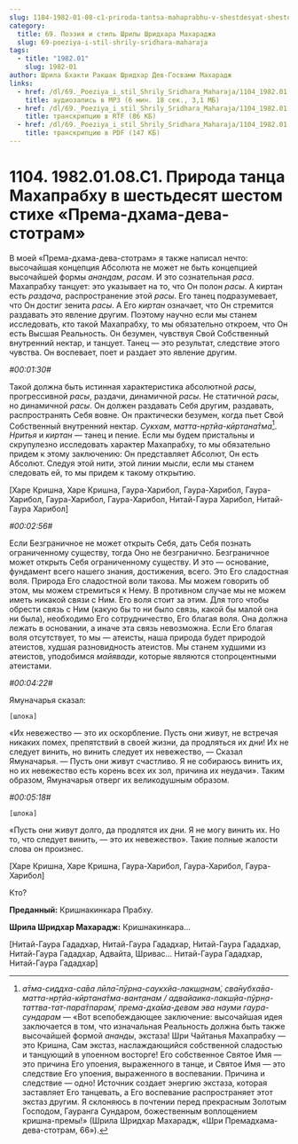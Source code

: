 ```yaml
---
slug: 1104-1982-01-08-c1-priroda-tantsa-mahaprabhu-v-shestdesyat-shestom-stihe-prema-dhama-deva-stotram
category:
  title: 69. Поэзия и стиль Шрилы Шридхара Махараджа
  slug: 69-poeziya-i-stil-shrily-sridhara-maharaja
tags:
  - title: "1982.01"
    slug: 1982-01
author: Шрила Бхакти Ракшак Шридхар Дев-Госвами Махарадж
links:
  - href: /dl/69._Poeziya_i_stil_Shrily_Sridhara_Maharaja/1104_1982.01.08.C1_SridharMj_Priroda_tanca_Mahaprabhu_v_shestdesjat_shestom_stihe_Prema-dhama-deva-stotram.mp3
    title: аудиозапись в MP3 (6 мин. 18 сек., 3,1 МБ)
  - href: /dl/69._Poeziya_i_stil_Shrily_Sridhara_Maharaja/1104_1982.01.08.C1_SridharMj_Priroda_tanca_Mahaprabhu_v_shestdesjat_shestom_stihe_Prema-dhama-deva-stotram.rtf
    title: транскрипцию в RTF (86 КБ)
  - href: /dl/69._Poeziya_i_stil_Shrily_Sridhara_Maharaja/1104_1982.01.08.C1_SridharMj_Priroda_tanca_Mahaprabhu_v_shestdesjat_shestom_stihe_Prema-dhama-deva-stotram.pdf
    title: транскрипцию в PDF (147 КБ)
---
```


# 1104. 1982.01.08.C1. Природа танца Махапрабху в шестьдесят шестом стихе «Према-дхама-дева-стотрам»

В моей «Према-дхама-дева-стотрам» я также написал нечто: высочайшая концепция Абсолюта не может не быть концепцией высочайшей формы *анандам*, *расам*. И это сознательная *раса*. Махапрабху танцует: это указывает на то, что Он полон *расы*. А киртан есть *раздача*, распространение этой *расы*. Его танец подразумевает, что Он достиг зенита *расы*. А Его *киртан* означает, что Он стремится раздавать это явление другим. Поэтому научно если мы станем исследовать, кто такой Махапрабху, то мы обязательно откроем, что Он есть Высшая Реальность. Он безумен, чувствуя Свой Собственный внутренний нектар, и танцует. Танец — это результат, следствие этого чувства. Он воспевает, поет и раздает это явление другим.

*#00:01:30#*

Такой должна быть истинная характеристика абсолютной *расы*, прогрессивной *расы*, раздачи, динамичной *расы*. Не статичной *расы*, но динамичной *расы*. Он должен раздавать Себя другим, раздавать, распространять Себя вовне. Он практически безумен, когда пьет Свой Собственный внутренний нектар. *Сукхам*, *мaтта-нр̣тйа-кӣртана̄тмa*[^_ftn1]. *Нритья* и *киртан* — танец и пение. Если мы будем пристальны и скрупулезно исследовать характер Махапрабху, то мы обязательно придем к этому заключению: Он представляет Абсолют, Он есть Абсолют. Следуя этой нити, этой линии мысли, если мы станем следовать ей, то мы придем к такому открытию.

[Харе Кришна, Харе Кришна, Гаура-Харибол, Гаура-Харибол, Гаура-Харибол, Гаура-Харибол, Гаура-Харибол, Нитай-Гаура Харибол, Нитай-Гаура Харибол]

*#00:02:56#*

Если Безграничное не может открыть Себя, дать Себя познать ограниченному существу, тогда Оно не безгранично. Безграничное может открыть Себя ограниченному существу. И это — основание, фундамент всего нашего знания, достижения, всего. Это Его сладостная воля. Природа Его сладостной воли такова. Мы можем говорить об этом, мы можем стремиться к Нему. В противном случае мы не можем иметь никакой связи с Ним. Его воля стоит за этим. Для того чтобы обрести связь с Ним (какую бы то ни было связь, какой бы малой она ни была), необходимо Его сотрудничество, Его благая воля. Она должна лежать в основании, а иначе эта связь невозможна. Если Его благая воля отсутствует, то мы — атеисты, наша природа будет природой атеистов, худшая разновидность атеистов. Мы станем худшими из атеистов, уподобимся *майявади*, которые являются стопроцентными атеистами.

*#00:04:22#*

Ямуначарья сказал:

    [шлока]

«Их невежество — это их оскорбление. Пусть они живут, не встречая никаких помех, препятствий в своей жизни, да продляться их дни! Их не следует винить, но винить следует их невежество, — Сказал Ямуначарья. — Пусть они живут счастливо. Я не собираюсь винить их, но их невежество есть корень всех их зол, причина их неудачи». Таким образом, Ямуначарья отверг их великодушным образом.

*#00:05:18#*

    [шлока]

«Пусть они живут долго, да продлятся их дни. Я не могу винить их. Но то, что следует винить, — это их невежество». Такие полные жалости слова он произнес.

[Харе Кришна, Харе Кришна, Гаура-Харибол, Гаура-Харибол, Гаура-Харибол]

Кто?

**Преданный:** Кришнакинкара Прабху.

**Шрила Шридхар Махарадж:** Кришнакинкара…

[Нитай-Гаура Гададхар, Нитай-Гаура Гададхар, Нитай-Гаура Гададхар, Нитай-Гаура Гададхар, Адвайта, Шривас… Нитай-Гаура Гададхар, Нитай-Гаура Гададхар]



[^_ftn1]: *а̄тмa-сиддха-са̄вa лӣла̄-пӯрнa-саукхйа-лакш̣анaм̇, сва̄нубха̄вa-мaтта-нр̣тйа-кӣртана̄тмa-вaнт̣анaм / aдвaйаикa-лакш̣йа-пӯрн̣a-таттвa-тат-пара̄тпарам̇, прeмa-дха̄мa-дeвaм эвa нaуми гаура-сундарам* — «Вот всепобеждающее заключение: высочайшая идея заключается в том, что изначальная Реальность должна быть также высочайшей формой *ананды*, экстаза! Шри Чайтанья Махапрабху — это Кришна, Сам экстаз, наслаждающийся собственной сладостью и танцующий в упоенном восторге! Его собственное Святое Имя — это причина Его упоения, выраженного в танце, и Святое Имя — это следствие Его упоения, выраженного в воспевании. Причина и следствие — одно! Источник создает энергию экстаза, которая заставляет Его танцевать, а Его воспевание распространяет этот экстаз другим. Я склоняюсь в почтении перед прекрасным Золотым Господом, Гауранга Сундаром, божественным воплощением кришна-премы!» (Шрила Шридхар Махарадж, «Шри Премадхама-дева-стотрам, 66»).

